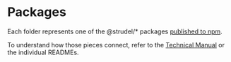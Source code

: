 # Packages

Each folder represents one of the @strudel/* packages [published to npm](https://www.npmjs.com/org/strudel).

To understand how those pieces connect, refer to the [Technical Manual](https://codeberg.org/uzu/strudel/src/branch/main/technical-manual.md) or the individual READMEs.

